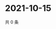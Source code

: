 # 2021-10-15

共 0 条

<!-- BEGIN WEIBO -->
<!-- 最后更新时间 Fri Oct 15 2021 11:14:55 GMT+0800 (China Standard Time) -->

<!-- END WEIBO -->

